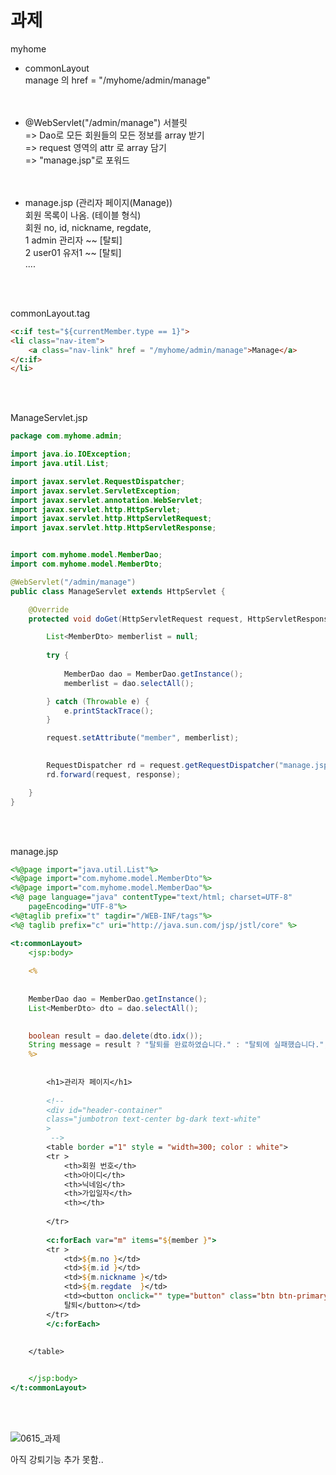 # 과제

myhome

 - commonLayout <br/>
   manage 의 href = "/myhome/admin/manage" <br/>
    <br/> <br/>

 - @WebServlet("/admin/manage") 서블릿 <br/>
   => Dao로 모든 회원들의 모든 정보를 array 받기  <br/>
   => request 영역의 attr 로 array 담기  <br/>
   => "manage.jsp"로 포워드 <br/>
 <br/> <br/>

 - manage.jsp (관리자 페이지(Manage)) <br/>
   회원 목록이 나옴. (테이블 형식) <br/>
   회원 no, id, nickname, regdate,  <br/>
   1	admin	관리자	~~	[탈퇴] <br/>
   2	user01	유저1	~~	[탈퇴] <br/>
   ....

 <br/> <br/>


commonLayout.tag

```html
<c:if test="${currentMember.type == 1}">
<li class="nav-item">
	<a class="nav-link" href = "/myhome/admin/manage">Manage</a>
</c:if>
</li>
```

 <br/> <br/>

ManageServlet.jsp

```java
package com.myhome.admin;

import java.io.IOException;
import java.util.List;

import javax.servlet.RequestDispatcher;
import javax.servlet.ServletException;
import javax.servlet.annotation.WebServlet;
import javax.servlet.http.HttpServlet;
import javax.servlet.http.HttpServletRequest;
import javax.servlet.http.HttpServletResponse;


import com.myhome.model.MemberDao;
import com.myhome.model.MemberDto;

@WebServlet("/admin/manage")
public class ManageServlet extends HttpServlet {

	@Override
	protected void doGet(HttpServletRequest request, HttpServletResponse response) throws ServletException, IOException {

		List<MemberDto> memberlist = null;
		
		try {
			
			MemberDao dao = MemberDao.getInstance();
			memberlist = dao.selectAll();

		} catch (Throwable e) {
			e.printStackTrace();
		}

		request.setAttribute("member", memberlist);

		
		RequestDispatcher rd = request.getRequestDispatcher("manage.jsp");
		rd.forward(request, response);

	}
}

```

 <br/> <br/>

manage.jsp

```jsp
<%@page import="java.util.List"%>
<%@page import="com.myhome.model.MemberDto"%>
<%@page import="com.myhome.model.MemberDao"%>
<%@ page language="java" contentType="text/html; charset=UTF-8"
	pageEncoding="UTF-8"%>
<%@taglib prefix="t" tagdir="/WEB-INF/tags"%>
<%@ taglib prefix="c" uri="http://java.sun.com/jsp/jstl/core" %>

<t:commonLayout>
	<jsp:body>
	
	<% 
	
	
	MemberDao dao = MemberDao.getInstance();
	List<MemberDto> dto = dao.selectAll();
	

	boolean result = dao.delete(dto.idx());
	String message = result ? "탈퇴를 완료하였습니다." : "탈퇴에 실패했습니다.";
	%>
		
		
		<h1>관리자 페이지</h1>
		
		<!-- 
		<div id="header-container" 
		class="jumbotron text-center bg-dark text-white"
		>
		 -->
		<table border ="1" style = "width=300; color : white">
		<tr >
			<th>회원 번호</th>
			<th>아이디</th>
			<th>닉네임</th>
			<th>가입일자</th>
			<th></th>
			
		</tr>
		
		<c:forEach var="m" items="${member }">
		<tr >
			<td>${m.no }</td>
			<td>${m.id }</td>
			<td>${m.nickname }</td>
			<td>${m.regdate  }</td>
			<td><button onclick="" type="button" class="btn btn-primary">
			탈퇴</button></td>
		</tr>	
		</c:forEach>
	
	
	</table>


	</jsp:body>
</t:commonLayout>

```
 <br/> <br/>

![0615_과제](https://user-images.githubusercontent.com/81146632/122105599-f1d7ef00-ce53-11eb-8f7b-e19270ccead7.png)

아직 강퇴기능 추가 못함..
